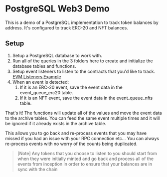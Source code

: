 # PostgreSQL Web3 Demo

This is a demo of a PostgreSQL implementation to track token balances by address. It's configured to track ERC-20 and NFT balances.

## Setup

1. Setup a PostgreSQL database to work with.
2. Run all of the queries in the 3 folders here to create and initialize the database tables and functions.
3. Setup event listeners to listen to the contracts that you'd like to track. [EVM Listeners Example](https://github.com/XDapps/ethers-event-listeners-lib)
4. When an event is detected:
   1. If it is an ERC-20 event, save the event data in the event_queue_erc20 table.
   2. If it is an NFT event, save the event data in the event_queue_nfts table.

That's it! The functions will update all of the values and move the event data to the archive tables. You can feed the same event multiple times and it will be ignored if it already exists in the archive table.

This allows you to go back and re-process events that you may have missed if you had an issue with your RPC connection etc... You can always re-process events with no worry of the counts being duplicated.

>[Note]
>Any tokens that you choose to listen to you should start from when they were initially minted and go back and process all of the events from inception in order to ensure that your balances are in sync with the chain
